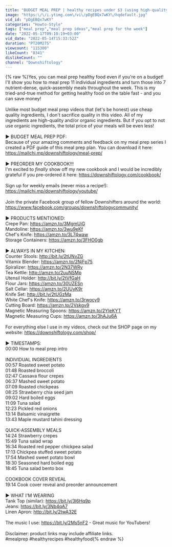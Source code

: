 ```yaml
---
title: "BUDGET MEAL PREP | healthy recipes under $3 (using high-quality ingredients)"
image: "https:\/\/i.ytimg.com\/vi\/pDgEBQx7wKY\/hqdefault.jpg"
vid_id: "pDgEBQx7wKY"
categories: "Howto-Style"
tags: ["meal prep","meal prep ideas","meal prep for the week"]
date: "2022-05-17T09:10:19+03:00"
vid_date: "2022-05-14T15:33:52Z"
duration: "PT20M27S"
viewcount: "115300"
likeCount: "8341"
dislikeCount: ""
channel: "Downshiftology"
---
```

{% raw %}Yes, you can meal prep healthy food even if you're on a budget! I'll show you how to meal prep 11 individual ingredients and turn those into 7 nutrient-dense, quick-assembly meals throughout the week. This is my tried-and-true method for getting healthy food on the table fast - and you can save money! <br /><br />Unlike most budget meal prep videos that (let's be honest) use cheap quality ingredients, I don't sacrifice quality in this video. All of my ingredients are high-quality and/or organic ingredients. But if you opt to not use organic ingredients, the total price of your meals will be even less!<br /><br />► BUDGET MEAL PREP PDF:<br />Because of your amazing comments and feedback on my meal prep series I created a PDF guide of this meal prep plan. You can download it here: <a rel="nofollow" target="blank" href="https://mailchi.mp/downshiftology/meal-prep/">https://mailchi.mp/downshiftology/meal-prep/</a><br /><br />► PREORDER MY COOKBOOK!!!<br />I'm excited to *finally* show off my new cookbook and I would be incredibly grateful if you pre-ordered it here: <a rel="nofollow" target="blank" href="https://downshiftology.com/cookbook/">https://downshiftology.com/cookbook/</a><br /><br />Sign up for weekly emails (never miss a recipe!): <a rel="nofollow" target="blank" href="https://mailchi.mp/downshiftology/youtube/">https://mailchi.mp/downshiftology/youtube/</a><br /><br />Join the private Facebook group of fellow Downshifters around the world: <a rel="nofollow" target="blank" href="https://www.facebook.com/groups/downshiftologycommunity/">https://www.facebook.com/groups/downshiftologycommunity/</a><br /><br />► PRODUCTS MENTIONED:<br />Crepe Pan: <a rel="nofollow" target="blank" href="https://amzn.to/3MgmUiG">https://amzn.to/3MgmUiG</a><br />Mandoline: <a rel="nofollow" target="blank" href="https://amzn.to/3wu9eKf">https://amzn.to/3wu9eKf</a><br />Chef's Knife: <a rel="nofollow" target="blank" href="https://amzn.to/3L74waw">https://amzn.to/3L74waw</a><br />Storage Containers: <a rel="nofollow" target="blank" href="https://amzn.to/3FHO0gb">https://amzn.to/3FHO0gb</a><br /><br />► ALWAYS IN MY KITCHEN:<br />Counter Stools: <a rel="nofollow" target="blank" href="http://bit.ly/2tUNvZG">http://bit.ly/2tUNvZG</a><br />Vitamix Blender: <a rel="nofollow" target="blank" href="https://amzn.to/2NjFp75">https://amzn.to/2NjFp75</a><br />Spiralizer: <a rel="nofollow" target="blank" href="https://amzn.to/2N37WRy">https://amzn.to/2N37WRy</a> <br />Tea Kettle: <a rel="nofollow" target="blank" href="http://amzn.to/2uuNSMp">http://amzn.to/2uuNSMp</a><br />Utensil Holder: <a rel="nofollow" target="blank" href="http://bit.ly/2tVfGaH">http://bit.ly/2tVfGaH</a><br />Flour Jars: <a rel="nofollow" target="blank" href="https://amzn.to/30UZESn">https://amzn.to/30UZESn</a><br />Salt Cellar: <a rel="nofollow" target="blank" href="https://amzn.to/2UUyK9r">https://amzn.to/2UUyK9r</a><br />Knife Set: <a rel="nofollow" target="blank" href="http://bit.ly/2tUGzMa">http://bit.ly/2tUGzMa</a><br />White Chef's Knife: <a rel="nofollow" target="blank" href="https://amzn.to/3rwocy9">https://amzn.to/3rwocy9</a><br />Cutting Board: <a rel="nofollow" target="blank" href="https://amzn.to/2Vskgv9">https://amzn.to/2Vskgv9</a><br />Magnetic Measuring Spoons: <a rel="nofollow" target="blank" href="https://amzn.to/2YIeKYT">https://amzn.to/2YIeKYT</a><br />Magnetic Measuring Cups: <a rel="nofollow" target="blank" href="https://amzn.to/3hAJu6A">https://amzn.to/3hAJu6A</a><br /><br />For everything else I use in my videos, check out the SHOP page on my website: <a rel="nofollow" target="blank" href="https://downshiftology.com/shop/">https://downshiftology.com/shop/</a><br /><br />► TIMESTAMPS:<br />00:00 How to meal prep intro<br /><br />INDIVIDUAL INGREDIENTS<br />00:57 Roasted sweet potato<br />01:48 Roasted broccoli<br />02:47 Cassava flour crepes<br />06:37 Mashed sweet potato<br />07:09 Roasted chickpeas<br />08:25 Strawberry chia seed jam<br />09:02 Hard boiled eggs<br />11:09 Tuna salad<br />12:23 Pickled red onions<br />13:14 Balsamic vinaigrette<br />13:43 Maple mustard tahini dressing<br /><br />QUICK-ASSEMBLY MEALS<br />14:24 Strawberry crepes<br />15:49 Tuna salad wrap<br />16:34 Roasted red pepper chickpea salad<br />17:13 Chickpea stuffed sweet potato<br />17:54 Mashed sweet potato bowl<br />18:30 Seasoned hard boiled egg<br />18:45 Tuna salad bento box<br /><br />COOKBOOK COVER REVEAL<br />19:14 Cook cover reveal and preorder announcement <br /><br />► WHAT I'M WEARING<br />Tank Top (similar): <a rel="nofollow" target="blank" href="https://bit.ly/3l6Hq9p">https://bit.ly/3l6Hq9p</a><br />Jeans: <a rel="nofollow" target="blank" href="https://bit.ly/3Nb4qA7">https://bit.ly/3Nb4qA7</a><br />Linen Apron: <a rel="nofollow" target="blank" href="http://bit.ly/2twA32E">http://bit.ly/2twA32E</a><br /><br />The music I use: <a rel="nofollow" target="blank" href="https://bit.ly/2Ms5nF2">https://bit.ly/2Ms5nF2</a> - Great music for YouTubers!<br /><br />Disclaimer: product links may include affiliate links.<br />#mealprep #healthyrecipes #healthyfood{% endraw %}
